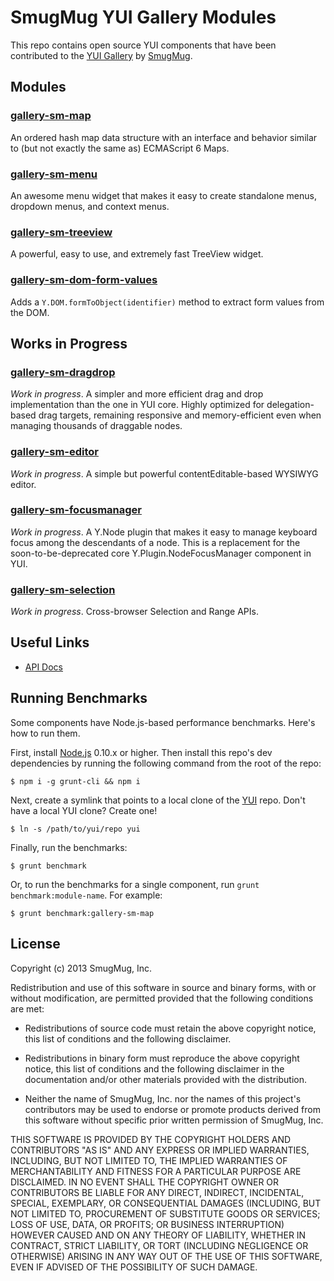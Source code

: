 SmugMug YUI Gallery Modules
===========================

This repo contains open source YUI components that have been contributed to the
[YUI Gallery](http://yuilibrary.com/gallery/) by
[SmugMug](http://www.smugmug.com).


Modules
-------

### [gallery-sm-map](src/sm-map)

An ordered hash map data structure with an interface and behavior similar to
(but not exactly the same as) ECMAScript 6 Maps.

### [gallery-sm-menu](src/sm-menu)

An awesome menu widget that makes it easy to create standalone menus, dropdown
menus, and context menus.

### [gallery-sm-treeview](src/sm-treeview)

A powerful, easy to use, and extremely fast TreeView widget.

### [gallery-sm-dom-form-values](src/sm-dom-form-values)

Adds a `Y.DOM.formToObject(identifier)` method to extract form values from the
DOM.


Works in Progress
-----------------

### [gallery-sm-dragdrop](src/sm-dragdrop)

_Work in progress_. A simpler and more efficient drag and drop implementation
than the one in YUI core. Highly optimized for delegation-based drag targets,
remaining responsive and memory-efficient even when managing thousands of
draggable nodes.

### [gallery-sm-editor](src/sm-editor)

_Work in progress_. A simple but powerful contentEditable-based WYSIWYG editor.

### [gallery-sm-focusmanager](src/sm-focusmanager)

_Work in progress_. A Y.Node plugin that makes it easy to manage keyboard focus
among the descendants of a node. This is a replacement for the
soon-to-be-deprecated core Y.Plugin.NodeFocusManager component in YUI.

### [gallery-sm-selection](src/sm-selection)

_Work in progress_. Cross-browser Selection and Range APIs.


Useful Links
------------

* [API Docs](http://smugmug.github.com/yui-gallery/api/)


Running Benchmarks
------------------

Some components have Node.js-based performance benchmarks. Here's how to run
them.

First, install [Node.js](http://nodejs.org/) 0.10.x or higher. Then install this
repo's dev dependencies by running the following command from the root of the
repo:

```
$ npm i -g grunt-cli && npm i
```

Next, create a symlink that points to a local clone of the
[YUI](https://github.com/yui/yui3) repo. Don't have a local YUI clone? Create
one!

```
$ ln -s /path/to/yui/repo yui
```

Finally, run the benchmarks:

```
$ grunt benchmark
```

Or, to run the benchmarks for a single component, run
`grunt benchmark:module-name`. For example:

```
$ grunt benchmark:gallery-sm-map
```

License
-------

Copyright (c) 2013 SmugMug, Inc.

Redistribution and use of this software in source and binary forms, with or
without modification, are permitted provided that the following conditions are
met:

  * Redistributions of source code must retain the above copyright notice, this
    list of conditions and the following disclaimer.

  * Redistributions in binary form must reproduce the above copyright notice,
    this list of conditions and the following disclaimer in the documentation
    and/or other materials provided with the distribution.

  * Neither the name of SmugMug, Inc. nor the names of this project's
    contributors may be used to endorse or promote products derived from this
    software without specific prior written permission of SmugMug, Inc.

THIS SOFTWARE IS PROVIDED BY THE COPYRIGHT HOLDERS AND CONTRIBUTORS "AS IS" AND
ANY EXPRESS OR IMPLIED WARRANTIES, INCLUDING, BUT NOT LIMITED TO, THE IMPLIED
WARRANTIES OF MERCHANTABILITY AND FITNESS FOR A PARTICULAR PURPOSE ARE
DISCLAIMED. IN NO EVENT SHALL THE COPYRIGHT OWNER OR CONTRIBUTORS BE LIABLE FOR
ANY DIRECT, INDIRECT, INCIDENTAL, SPECIAL, EXEMPLARY, OR CONSEQUENTIAL DAMAGES
(INCLUDING, BUT NOT LIMITED TO, PROCUREMENT OF SUBSTITUTE GOODS OR SERVICES;
LOSS OF USE, DATA, OR PROFITS; OR BUSINESS INTERRUPTION) HOWEVER CAUSED AND ON
ANY THEORY OF LIABILITY, WHETHER IN CONTRACT, STRICT LIABILITY, OR TORT
(INCLUDING NEGLIGENCE OR OTHERWISE) ARISING IN ANY WAY OUT OF THE USE OF THIS
SOFTWARE, EVEN IF ADVISED OF THE POSSIBILITY OF SUCH DAMAGE.
